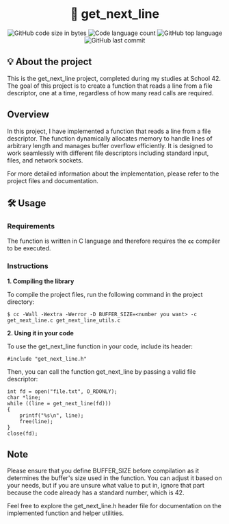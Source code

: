 <h1 align="center">
	📄 get_next_line
</h1>

<p align="center">
	<img alt="GitHub code size in bytes" src="https://img.shields.io/github/languages/code-size/jose5556/get_next_line?color=lightblue" />
	<img alt="Code language count" src="https://img.shields.io/github/languages/count/jose5556/get_next_line?color=yellow" />
	<img alt="GitHub top language" src="https://img.shields.io/github/languages/top/jose5556/get_next_line?color=blue" />
	<img alt="GitHub last commit" src="https://img.shields.io/github/last-commit/jose5556/get_next_line?color=green" />
</p>

## 💡 About the project

This is the get_next_line project, completed during my studies at School 42. The goal of this project is to create a function that reads a line from a file descriptor, one at a time, regardless of how many read calls are required.

## Overview

In this project, I have implemented a function that reads a line from a file descriptor. The function dynamically allocates memory to handle lines of arbitrary length and manages buffer overflow efficiently. It is designed to work seamlessly with different file descriptors including standard input, files, and network sockets.

For more detailed information about the implementation, please refer to the project files and documentation.

## 🛠️ Usage

### Requirements

The function is written in C language and therefore requires the **`cc`** compiler to be executed.

### Instructions

**1. Compiling the library**

To compile the project files, run the following command in the project directory:

```shell
$ cc -Wall -Wextra -Werror -D BUFFER_SIZE=<number you want> -c get_next_line.c get_next_line_utils.c
```
**2.  Using it in your code**

To use the get_next_line function in your code, include its header:

```shell
#include "get_next_line.h"
```
Then, you can call the function get_next_line by passing a valid file descriptor:

```shell
int fd = open("file.txt", O_RDONLY);
char *line;
while ((line = get_next_line(fd)))
{
    printf("%s\n", line);
    free(line);
}
close(fd);
```

## Note

Please ensure that you define BUFFER_SIZE before compilation as it determines the buffer's size used in the function. 
You can adjust it based on your needs, but if you are unsure what value to put in, ignore that part because the code already has a standard number, which is 42.

Feel free to explore the get_next_line.h header file for documentation on the implemented function and helper utilities.
